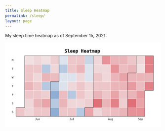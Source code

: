 ```yaml
---
title: Sleep Heatmap
permalink: /sleep/
layout: page
---
```


My sleep time heatmap as of September 15, 2021:

![sleep heatmap](https://github.com/aster-hu/sleepheatmap/blob/main/heatmap.png?raw=true)